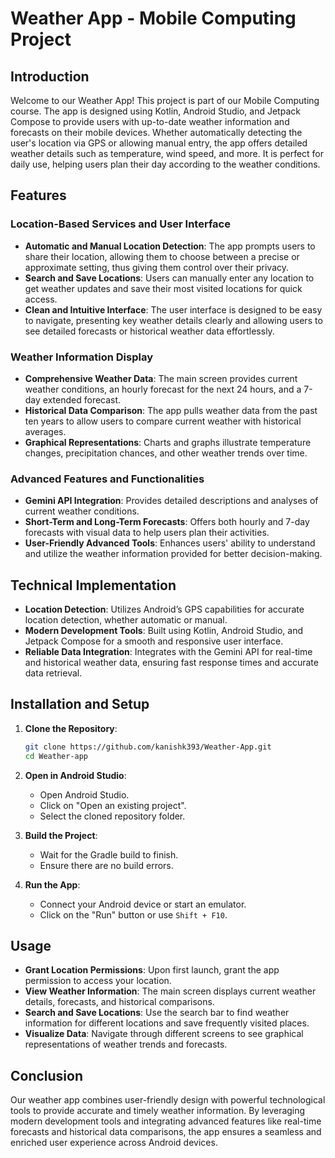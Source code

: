 # Weather App - Mobile Computing Project

## Introduction

Welcome to our Weather App! This project is part of our Mobile Computing course. The app is designed using Kotlin, Android Studio, and Jetpack Compose to provide users with up-to-date weather information and forecasts on their mobile devices. Whether automatically detecting the user's location via GPS or allowing manual entry, the app offers detailed weather details such as temperature, wind speed, and more. It is perfect for daily use, helping users plan their day according to the weather conditions.

## Features

### Location-Based Services and User Interface

- **Automatic and Manual Location Detection**: The app prompts users to share their location, allowing them to choose between a precise or approximate setting, thus giving them control over their privacy.
- **Search and Save Locations**: Users can manually enter any location to get weather updates and save their most visited locations for quick access.
- **Clean and Intuitive Interface**: The user interface is designed to be easy to navigate, presenting key weather details clearly and allowing users to see detailed forecasts or historical weather data effortlessly.

### Weather Information Display

- **Comprehensive Weather Data**: The main screen provides current weather conditions, an hourly forecast for the next 24 hours, and a 7-day extended forecast.
- **Historical Data Comparison**: The app pulls weather data from the past ten years to allow users to compare current weather with historical averages.
- **Graphical Representations**: Charts and graphs illustrate temperature changes, precipitation chances, and other weather trends over time.

### Advanced Features and Functionalities

- **Gemini API Integration**: Provides detailed descriptions and analyses of current weather conditions.
- **Short-Term and Long-Term Forecasts**: Offers both hourly and 7-day forecasts with visual data to help users plan their activities.
- **User-Friendly Advanced Tools**: Enhances users' ability to understand and utilize the weather information provided for better decision-making.

## Technical Implementation

- **Location Detection**: Utilizes Android’s GPS capabilities for accurate location detection, whether automatic or manual.
- **Modern Development Tools**: Built using Kotlin, Android Studio, and Jetpack Compose for a smooth and responsive user interface.
- **Reliable Data Integration**: Integrates with the Gemini API for real-time and historical weather data, ensuring fast response times and accurate data retrieval.

## Installation and Setup

1. **Clone the Repository**:
    ```bash
    git clone https://github.com/kanishk393/Weather-App.git
    cd Weather-app
    ```

2. **Open in Android Studio**:
    - Open Android Studio.
    - Click on "Open an existing project".
    - Select the cloned repository folder.

3. **Build the Project**:
    - Wait for the Gradle build to finish.
    - Ensure there are no build errors.

4. **Run the App**:
    - Connect your Android device or start an emulator.
    - Click on the "Run" button or use `Shift + F10`.

## Usage

- **Grant Location Permissions**: Upon first launch, grant the app permission to access your location.
- **View Weather Information**: The main screen displays current weather details, forecasts, and historical comparisons.
- **Search and Save Locations**: Use the search bar to find weather information for different locations and save frequently visited places.
- **Visualize Data**: Navigate through different screens to see graphical representations of weather trends and forecasts.

## Conclusion

Our weather app combines user-friendly design with powerful technological tools to provide accurate and timely weather information. By leveraging modern development tools and integrating advanced features like real-time forecasts and historical data comparisons, the app ensures a seamless and enriched user experience across Android devices.

